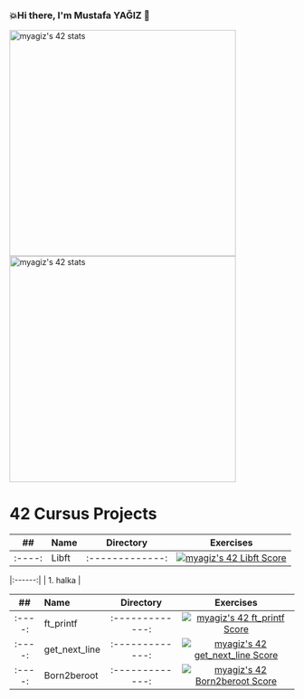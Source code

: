 ### 💥Hi there, I'm Mustafa YAĞIZ 👋



<a href="https://github.com/JaeSeoKim/badge42"><img width="400px" src="https://badge42.vercel.app/api/v2/cl7ogw1d800060gl08xulbt98/stats?cursusId=21&coalitionId=233" alt="myagiz's 42 stats" /></a> <a href="https://github.com/JaeSeoKim/badge42"><img width="400px" src="https://badge42.vercel.app/api/v2/cl7ogw1d800060gl08xulbt98/stats?cursusId=9&coalitionId=245" alt="myagiz's 42 stats" /></a>


# 42 Cursus Projects

| ## | Name | Directory | Exercises |
|:----:|:-----------------------------------|:-------------:|:------------------:|
|:----:| Libft |:-------------:|<a href="https://github.com/JaeSeoKim/badge42"><img src="https://badge42.vercel.app/api/v2/cl7ogw1d800060gl08xulbt98/project/2820243" alt="myagiz's 42 Libft Score" /></a>|

|:------:|
| 1. halka |

| ## | Name | Directory | Exercises |
|:----:|:-----------------------------------|:-------------:|:------------------:|
|:----:| ft_printf |:-------------:|<a href="https://github.com/JaeSeoKim/badge42"><img src="https://badge42.vercel.app/api/v2/cl7ogw1d800060gl08xulbt98/project/2851248" alt="myagiz's 42 ft_printf Score" /></a>|
|:----:| get_next_line |:-------------:|<a href="https://github.com/JaeSeoKim/badge42"><img src="https://badge42.vercel.app/api/v2/cl7ogw1d800060gl08xulbt98/project/2896755" alt="myagiz's 42 get_next_line Score" /></a>|
|:----:| Born2beroot |:-------------:|<a href="https://github.com/JaeSeoKim/badge42"><img src="https://badge42.vercel.app/api/v2/cl7ogw1d800060gl08xulbt98/project/2896773" alt="myagiz's 42 Born2beroot Score" /></a>|


<!--
**myagjz/myagjz** is a ✨ _special_ ✨ repository because its `README.md` (this file) appears on your GitHub profile.



Here are some ideas to get you started:

- 🔭 I’m currently working on ...
- 🌱 I’m currently learning ...
- 👯 I’m looking to collaborate on ...
- 🤔 I’m looking for help with ...
- 💬 Ask me about ...
- 📫 How to reach me: ...
- 😄 Pronouns: ...
- ⚡ Fun fact: ...
-->
